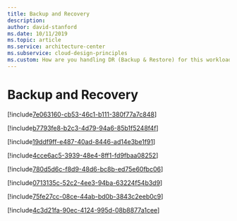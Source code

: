 ```yaml
---
title: Backup and Recovery
description: 
author: david-stanford
ms.date: 10/11/2019
ms.topic: article
ms.service: architecture-center
ms.subservice: cloud-design-principles
ms.custom: How are you handling DR (Backup & Restore) for this workload? 
---
```


# Backup and Recovery

<!-- Backup & restore operations are automatically scheduled and tested -->
[!include[7e063160-cb53-46c1-b111-380f77a7c848](../../../includes/aar_guidance/7e063160-cb53-46c1-b111-380f77a7c848.md)]

<!-- Implementing and validating data backups -->
[!include[b7793fe8-b2c3-4d79-94a6-85b1f5248f4f](../../../includes/aar_guidance/b7793fe8-b2c3-4d79-94a6-85b1f5248f4f.md)]

<!-- We conduct outage retrospectives -->
[!include[19ddf9ff-e487-40ad-8446-ad14e3be1f91](../../../includes/aar_guidance/19ddf9ff-e487-40ad-8446-ad14e3be1f91.md)]

<!-- Regional failure plans are documented -->
[!include[4cce6ac5-3939-48e4-8ff1-fd9fbaa08252](../../../includes/aar_guidance/4cce6ac5-3939-48e4-8ff1-fd9fbaa08252.md)]

<!-- Backups are stored securely -->
[!include[780d5d6c-f8d9-48d6-bc8b-ed75e60fbc06](../../../includes/aar_guidance/780d5d6c-f8d9-48d6-bc8b-ed75e60fbc06.md)]

<!-- Have application configuration and installations archivied -->
[!include[0713135c-52c2-4ee3-94ba-63224f54b3d9](../../../includes/aar_guidance/0713135c-52c2-4ee3-94ba-63224f54b3d9.md)]

<!-- Data retention policies are defined -->
[!include[75fe27cc-08ce-44ab-bd0b-3843c2eeb0c9](../../../includes/aar_guidance/75fe27cc-08ce-44ab-bd0b-3843c2eeb0c9.md)]

<!-- Our backups are automated.  -->
[!include[4c3d21fa-90ec-4124-995d-08b8877a1cee](../../../includes/aar_guidance/4c3d21fa-90ec-4124-995d-08b8877a1cee.md)]

